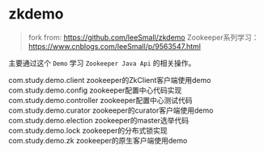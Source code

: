 # zkdemo
> fork from: https://github.com/leeSmall/zkdemo
> Zookeeper系列学习：https://www.cnblogs.com/leeSmall/p/9563547.html  

主要通过这个 `Demo` 学习 `Zookeeper Java Api` 的相关操作。 

com.study.demo.client  zookeeper的ZkClient客户端使用demo  
com.study.demo.config zookeeper配置中心代码实现  
com.study.demo.controller zookeeper配置中心测试代码 
com.study.demo.curator zookeeper的curator客户端使用demo  
com.study.demo.election zookeeper的master选举代码  
com.study.demo.lock zookeeper的分布式锁实现  
com.study.demo.zk zookeeper的原生客户端使用demo 





